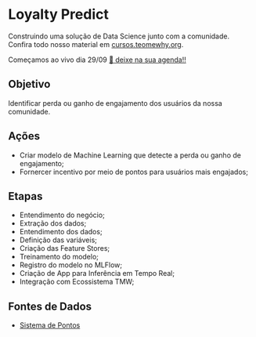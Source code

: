 # Loyalty Predict

Construindo uma solução de Data Science junto com a comunidade. Confira todo nosso material em [cursos.teomewhy.org](cursos.teomewhy.org).

Começamos ao vivo dia 29/09 [🔗 deixe na sua agenda!!](https://calendar.google.com/calendar/event?action=TEMPLATE&tmeid=M2w1YnB1OTk0bTUxdHZvMnNpbmZxZTlwOGpfMjAyNTA5MjlUMTIwMDAwWiB0ZW9AdGVvbWV3aHkub3Jn&tmsrc=teo%40teomewhy.org&scp=ALL)

## Objetivo

Identificar perda ou ganho de engajamento dos usuários da nossa comunidade.

## Ações

- Criar modelo de Machine Learning que detecte a perda ou ganho de engajamento;
- Fornercer incentivo por meio de pontos para usuários mais engajados;

## Etapas

- Entendimento do negócio;
- Extração dos dados;
- Entendimento dos dados;
- Definição das variáveis;
- Criação das Feature Stores;
- Treinamento do modelo;
- Registro do modelo no MLFlow;
- Criação de App para Inferência em Tempo Real;
- Integração com Ecossistema TMW;

## Fontes de Dados

- [Sistema de Pontos](https://www.kaggle.com/datasets/teocalvo/teomewhy-loyalty-system)
